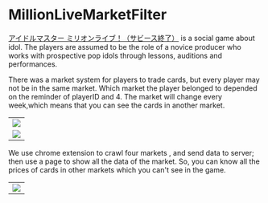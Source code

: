 MillionLiveMarketFilter
====
[アイドルマスター ミリオンライブ！（サビース終了）](https://www.bandainamcoent.co.jp/cs/list/idolmaster/million_live/) is a social game about idol. The players are assumed to be the role of a novice producer who works with prospective pop idols through lessons, auditions and performances.


There was a market system for players to trade cards, but every player may not be in the same market. Which market the player belonged to depended on the reminder of playerID and 4. 
The market will change every week,which means that you can see the cards in another market.
<table border="0">
    <tr>
        <td border=0>
            <a href="https://i.imgur.com/22VAj4d.jpg">
                <img src="https://i.imgur.com/22VAj4d.jpg">
            </a>
        </td>
    </tr>
    <tr>
        <td border=0>
            <a href="https://i.imgur.com/1GS0E6Y.jpg">
                <img src="https://i.imgur.com/1GS0E6Y.jpg">
            </a>
        </td>
    </tr>
</table>

We use chrome extension to crawl four markets , and send data to server; then use a page to show all the data of the market. So, you can know all the prices of cards in other markets which you can't see in the game.

<table border="0">
    <tr>
        <td border=0>
            <a href="https://i.imgur.com/A8rg0ou.jpg">
                <img src="https://i.imgur.com/A8rg0ou.jpg">
            </a>
        </td>
    </tr>
</table>
